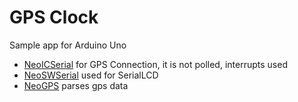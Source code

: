 # GPS Clock

Sample app for Arduino Uno
* [NeoICSerial](https://github.com/SlashDevin/NeoICSerial) for GPS Connection, it is not polled, interrupts used
* [NeoSWSerial](https://github.com/SlashDevin/NeoSWSerial) used for SerialLCD 
* [NeoGPS](https://github.com/SlashDevin/NeoGPS) parses gps data 



